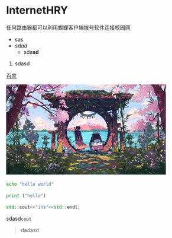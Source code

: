 # InternetHRY
任何路由器都可以利用蝴蝶客户端拨号软件连接校园网

- sas
- sd*ad*
  - sda**sd**

1. sdasd

[百度](https://www.baidu.com)

![dsidai](./image/img1.jpg)


```bash
echo "hello world"
```

```python
print ("hello")
```

```c++
std::cout<<"ins"<<std::endl;
```

sdasd`cout`

> dadasd









